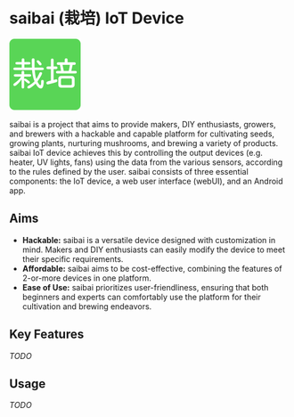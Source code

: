 # saibai (栽培) IoT Device

<img src="assets/logo.png" width="128"/>

saibai is a project that aims to provide makers, DIY enthusiasts, growers, and brewers with a hackable and capable platform for cultivating seeds, growing plants, nurturing mushrooms, and brewing a variety of products. saibai IoT device achieves this by controlling the output devices (e.g. heater, UV lights, fans) using the data from the various sensors, according to the rules defined by the user. saibai consists of three essential components: the IoT device, a web user interface (webUI), and an Android app.

## Aims

* **Hackable:** saibai is a versatile device designed with customization in mind. Makers and DIY enthusiasts can easily modify the device to meet their specific requirements.
* **Affordable:** saibai aims to be cost-effective, combining the features of 2-or-more devices in one platform.
* **Ease of Use:** saibai prioritizes user-friendliness, ensuring that both beginners and experts can comfortably use the platform for their cultivation and brewing endeavors.

## Key Features

*TODO*

## Usage

*TODO*
